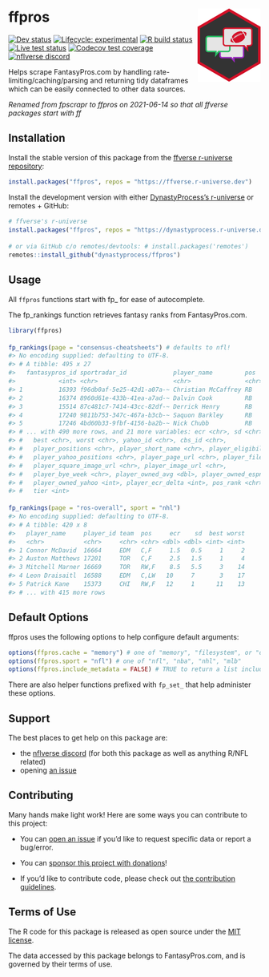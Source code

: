 
<!-- README.md is generated from README.Rmd. Please edit that file -->

# ffpros <a href='#'><img src="man/figures/logo.png" align="right" width="25%" min-width="120px"/></a>

<!-- badges: start -->
<!-- [![CRAN status](https://img.shields.io/cran/v/ffpros?style=flat-square&logo=R&label=CRAN)](https://CRAN.R-project.org/package=ffpros)  -->

[![Dev
status](https://img.shields.io/github/r-package/v/dynastyprocess/ffpros/main?label=dev%20version&style=flat-square&logo=github)](https://ffpros.dynastyprocess.com/)
[![Lifecycle:
experimental](https://img.shields.io/badge/lifecycle-experimental-orange.svg?style=flat-square)](https://lifecycle.r-lib.org/articles/stages.html)
[![R build
status](https://img.shields.io/github/workflow/status/dynastyprocess/ffpros/R-CMD-check?label=R%20check&style=flat-square&logo=github)](https://github.com/DynastyProcess/ffpros/actions)
[![Live test
status](https://img.shields.io/github/workflow/status/dynastyprocess/ffpros/TestLiveSite?label=Live%20check&style=flat-square&logo=github)](https://github.com/DynastyProcess/ffpros/actions)
[![Codecov test
coverage](https://img.shields.io/codecov/c/github/dynastyprocess/ffpros?label=codecov&style=flat-square&logo=codecov)](https://codecov.io/gh/DynastyProcess/ffpros?branch=main)
[![nflverse
discord](https://img.shields.io/discord/591914197219016707.svg?color=5865F2&label=nflverse%20discord&logo=discord&logoColor=5865F2&style=flat-square)](https://discord.com/invite/5Er2FBnnQa)

<!-- badges: end -->

Helps scrape FantasyPros.com by handling rate-limiting/caching/parsing
and returning tidy dataframes which can be easily connected to other
data sources.

*Renamed from fpscrapr to ffpros on 2021-06-14 so that all ffverse
packages start with ff*

## Installation

Install the stable version of this package from the [ffverse r-universe
repository](https://ffverse.r-universe.dev):

``` r
install.packages("ffpros", repos = "https://ffverse.r-universe.dev")
```

Install the development version with either [DynastyProcess’s
r-universe](https://dynastyprocess.r-universe.dev) or remotes + GitHub:

``` r
# ffverse's r-universe
install.packages("ffpros", repos = "https://dynastyprocess.r-universe.dev")

# or via GitHub c/o remotes/devtools: # install.packages('remotes')
remotes::install_github("dynastyprocess/ffpros")
```

## Usage

All `ffpros` functions start with fp\_ for ease of autocomplete.

The fp\_rankings function retrieves fantasy ranks from FantasyPros.com.

``` r
library(ffpros)

fp_rankings(page = "consensus-cheatsheets") # defaults to nfl!
#> No encoding supplied: defaulting to UTF-8.
#> # A tibble: 495 x 27
#>   fantasypros_id sportradar_id             player_name         pos   team   rank
#>            <int> <chr>                     <chr>               <chr> <chr> <int>
#> 1          16393 f96db0af-5e25-42d1-a07a-~ Christian McCaffrey RB    CAR       1
#> 2          16374 8960d61e-433b-41ea-a7ad-~ Dalvin Cook         RB    MIN       2
#> 3          15514 87c481c7-7414-43cc-82df-~ Derrick Henry       RB    TEN       3
#> 4          17240 9811b753-347c-467a-b3cb-~ Saquon Barkley      RB    NYG       4
#> 5          17246 4bd60b33-9fbf-4156-ba2b-~ Nick Chubb          RB    CLE       5
#> # ... with 490 more rows, and 21 more variables: ecr <chr>, sd <chr>,
#> #   best <chr>, worst <chr>, yahoo_id <chr>, cbs_id <chr>,
#> #   player_positions <chr>, player_short_name <chr>, player_eligibility <chr>,
#> #   player_yahoo_positions <chr>, player_page_url <chr>, player_filename <chr>,
#> #   player_square_image_url <chr>, player_image_url <chr>,
#> #   player_bye_week <chr>, player_owned_avg <dbl>, player_owned_espn <dbl>,
#> #   player_owned_yahoo <int>, player_ecr_delta <int>, pos_rank <chr>,
#> #   tier <int>

fp_rankings(page = "ros-overall", sport = "nhl")
#> No encoding supplied: defaulting to UTF-8.
#> # A tibble: 420 x 8
#>   player_name     player_id team  pos     ecr    sd  best worst
#>   <chr>           <chr>     <chr> <chr> <dbl> <dbl> <int> <int>
#> 1 Connor McDavid  16664     EDM   C,F     1.5   0.5     1     2
#> 2 Auston Matthews 17201     TOR   C,F     2.5   1.5     1     4
#> 3 Mitchell Marner 16669     TOR   RW,F    8.5   5.5     3    14
#> 4 Leon Draisaitl  16588     EDM   C,LW   10     7       3    17
#> 5 Patrick Kane    15373     CHI   RW,F   12     1      11    13
#> # ... with 415 more rows
```

## Default Options

ffpros uses the following options to help configure default arguments:

``` r
options(ffpros.cache = "memory") # one of "memory", "filesystem", or "off", must be set *prior* to loading the package
options(ffpros.sport = "nfl") # one of "nfl", "nba", "nhl", "mlb"
options(ffpros.include_metadata = FALSE) # TRUE to return a list including associated metadata
```

There are also helper functions prefixed with `fp_set_` that help
administer these options.

## Support

The best places to get help on this package are:

-   the [nflverse discord](https://discord.com/invite/5Er2FBnnQa) (for
    both this package as well as anything R/NFL related)
-   opening [an
    issue](https://github.com/DynastyProcess/ffpros/issues/new/choose)

## Contributing

Many hands make light work! Here are some ways you can contribute to
this project:

-   You can [open an
    issue](https://github.com/DynastyProcess/ffpros/issues/new/choose)
    if you’d like to request specific data or report a bug/error.

-   You can [sponsor this project with
    donations](https://github.com/sponsors/tanho63)!

-   If you’d like to contribute code, please check out [the contribution
    guidelines](https://ffpros.dynastyprocess.com/CONTRIBUTING.html).

## Terms of Use

The R code for this package is released as open source under the [MIT
license](https://ffpros.dynastyprocess.com/LICENSE.html).

The data accessed by this package belongs to FantasyPros.com, and is
governed by their terms of use.
